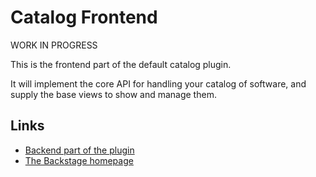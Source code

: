 # Catalog Frontend

WORK IN PROGRESS

This is the frontend part of the default catalog plugin.

It will implement the core API for handling your catalog of software, and
supply the base views to show and manage them.

## Links

- [Backend part of the plugin](https://github.com/spotify/backstage/tree/master/plugins/catalog-backend)
- [The Backstage homepage](https://backstage.io)
